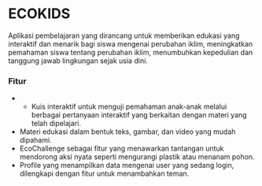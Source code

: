 # ECOKIDS

Aplikasi pembelajaran yang dirancang untuk memberikan edukasi yang interaktif dan menarik bagi siswa mengenai perubahan iklim, meningkatkan pemahaman siswa tentang perubahan iklim, menumbuhkan kepedulian dan tanggung jawab lingkungan sejak usia dini.

### Fitur
- - Kuis interaktif untuk menguji pemahaman anak-anak melalui berbagai pertanyaan interaktif yang berkaitan dengan materi yang telah dipelajari.
- Materi edukasi dalam bentuk teks, gambar, dan video yang mudah dipahami.
- EcoChallenge sebagai fitur yang menawarkan tantangan untuk mendorong aksi nyata seperti mengurangi plastik atau menanam pohon.
- Profile yang menampilkan data mengenai user yang sedang login, dilengkapi dengan fitur untuk menambahkan teman.